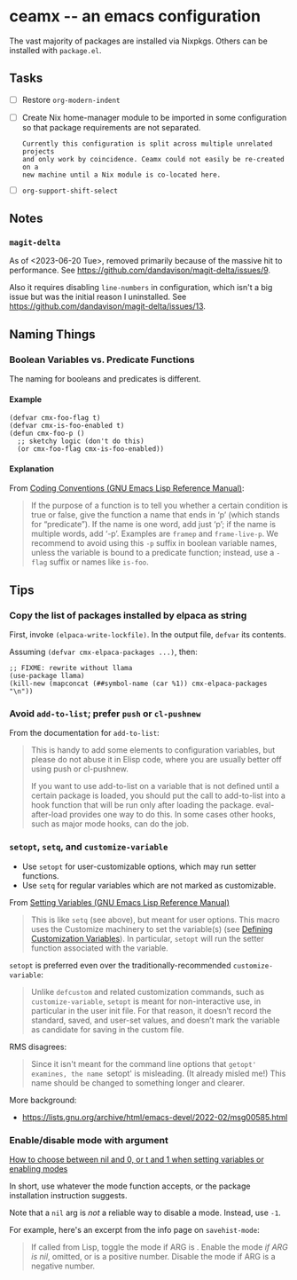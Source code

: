 # ceamx -- an emacs configuration

The vast majority of packages are installed via Nixpkgs.
Others can be installed with `package.el`.

## Tasks

- [ ] Restore `org-modern-indent`
- [ ] Create Nix home-manager module to be imported in some configuration so
      that package requirements are not separated.

      Currently this configuration is split across multiple unrelated projects
      and only work by coincidence. Ceamx could not easily be re-created on a
      new machine until a Nix module is co-located here.
- [ ] `org-support-shift-select`

## Notes

### `magit-delta`

As of <2023-06-20 Tue>, removed primarily because of the massive hit to performance.
See <https://github.com/dandavison/magit-delta/issues/9>.

Also it requires disabling `line-numbers` in configuration,
which isn't a big issue but was the initial reason I uninstalled.
See <https://github.com/dandavison/magit-delta/issues/13>.

## Naming Things

### Boolean Variables vs. Predicate Functions

The naming for booleans and predicates is different.

#### Example

```elisp
(defvar cmx-foo-flag t)
(defvar cmx-is-foo-enabled t)
(defun cmx-foo-p ()
  ;; sketchy logic (don't do this)
  (or cmx-foo-flag cmx-is-foo-enabled))
```

#### Explanation

From [Coding Conventions (GNU Emacs Lisp Reference Manual)](https://www.gnu.org/software/emacs/manual/html_node/elisp/Coding-Conventions.html):

> If the purpose of a function is to tell you whether a certain condition is
> true or false, give the function a name that ends in ‘p’ (which stands for
> “predicate”). If the name is one word, add just ‘p’; if the name is multiple
> words, add ‘\-p’. Examples are `framep` and `frame-live-p`. We recommend to
> avoid using this `-p` suffix in boolean variable names, unless the variable is
> bound to a predicate function; instead, use a `-flag` suffix or names like
> `is-foo`.

## Tips

### Copy the list of packages installed by elpaca as string

First, invoke `(elpaca-write-lockfile)`. In the output file, `defvar` its contents.

Assuming `(defvar cmx-elpaca-packages ...)`, then:

```emacs-lisp
;; FIXME: rewrite without llama
(use-package llama)
(kill-new (mapconcat (##symbol-name (car %1)) cmx-elpaca-packages "\n"))
```

### Avoid `add-to-list`; prefer `push` or `cl-pushnew`

From the documentation for `add-to-list`:

> This is handy to add some elements to configuration variables,
> but please do not abuse it in Elisp code, where you are usually
> better off using push or cl-pushnew.
>
> If you want to use add-to-list on a variable that is not
> defined until a certain package is loaded, you should put the
> call to add-to-list into a hook function that will be run only
> after loading the package.  eval-after-load provides one way to
> do this.  In some cases other hooks, such as major mode hooks,
> can do the job.


### `setopt`, `setq`, and `customize-variable`

- Use `setopt` for user-customizable options, which may run setter functions.
- Use `setq` for regular variables which are not marked as customizable.

From [Setting Variables (GNU Emacs Lisp Reference Manual)](https://www.gnu.org/software/emacs/manual/html_node/elisp/Setting-Variables.html#index-setopt)

> This is like `setq` (see above), but meant for user options. This
> macro uses the Customize machinery to set the variable(s) (see
> [Defining Customization Variables][1]). In particular, `setopt` will
> run the setter function associated with the variable.
>
> [1]: https://www.gnu.org/software/emacs/manual/html_node/elisp/Variable-Definitions.html

`setopt` is preferred even over the traditionally-recommended `customize-variable`:

> Unlike `defcustom` and related customization commands, such as
> `customize-variable`, `setopt` is meant for non-interactive use, in
> particular in the user init file. For that reason, it doesn’t record
> the standard, saved, and user-set values, and doesn’t mark the
> variable as candidate for saving in the custom file.

RMS disagrees:

> Since it isn't meant for the command line options that `getopt' examines,
> the name `setopt' is misleading.  (It already misled me!)
> This name should be changed to something longer and clearer.

More background:

- https://lists.gnu.org/archive/html/emacs-devel/2022-02/msg00585.html

### Enable/disable mode with argument

[How to choose between nil and 0, or t and 1 when setting variables or enabling modes](https://emacs.stackexchange.com/questions/2423/how-to-choose-between-nil-and-0-or-t-and-1-when-setting-variables-or-enabling-m)

In short, use whatever the mode function accepts, or the package
installation instruction suggests.

Note that a `nil` arg is *not* a reliable way to disable a mode. Instead, use `-1`.

For example, here's an excerpt from the info page on `savehist-mode`:

> If called from Lisp, toggle the mode if ARG is <toggle>.
> Enable the mode _if ARG is nil_, omitted, or is a positive number.
> Disable the mode if ARG is a negative number.
